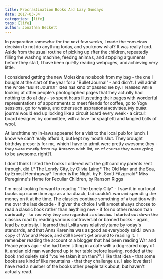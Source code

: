 ```yaml
---
title: Procrastination Books And Lazy Sundays
date: 2017-03-04
categories: [life]
tags: [life]
author: Jonathan Beckett
---
```


In preparation somewhat for the next few weeks, I made the conscious decision to not do anything today, and you know what? It was really hard. Aside from the usual routine of picking up after the children, repeatedly filling the washing machine, feeding animals, and stopping arguments before they start, I have been quietly reading webpages, and achieving very little.

I considered getting the new Moleskine notebook from my bag - the one I bought at the start of the year for a "Bullet Journal" - and didn't. I will admit the whole "Bullet Journal" idea has kind of passed me by. I realised while looking at other people's photographed pages that they actually had nothing to do all day - so spent hours illustrating their pages with wonderful representations of appointments to meet friends for coffee, go to Yoga sessions, go for walks, and other such aspirational activities. My bullet journal would end up looking like a circuit board every week - a circuit board designed by committee, with a love for spaghetti and tangled balls of wool.

At lunchtime my in-laws appeared for a visit to the local pub for lunch. I know we can't really afford it, but kept my mouth shut. They brought birthday presents for me, which I have to admit were pretty awesome (hey - they were mostly from my Amazon wish list, so of course they were going to be awesome, right?).

I don't think I listed the books I ordered with the gift card my parents sent through, did I.* The Lonely City, by Olivia Laing* The Old Man and the Sea, by Ernest Hemingway* Tender is the Night, by F. Scott Fitzgerald* Miss Peregrinne's Home for Peculiar Children, by Ransom Riggs

I'm most looking forward to reading "The Lonely City" - I saw it in our local bookshop some time ago as a hardback, but couldn't warrant spending the money on it at the time. The classics continue something of a tradition with me over the last decade - if given the choice I will almost always choose to read a classic book rather than anything new - if for no other reason than curiousity - to see why they are regarded as classics. I started out down the classics road by reading various controversial or banned books - again, lead by curiosity. I learned that Lolita was relatively tame by today's standards, and that Anna Karenina was as good as everybody said.I own a copy of War and Peace, and still haven't got around to reading it. I remember reading the account of a blogger that had been reading War and Peace years ago - she had been sitting in a cafe with a dog-eared copy of it, and an old man wandered up to her table before leaving, nodded at the book and quietly said "you've taken it on then?". I like that idea - that some books are kind of like mountains - that they challenge us. I also love that I have read a number of the books other people talk about, but haven't actually read.